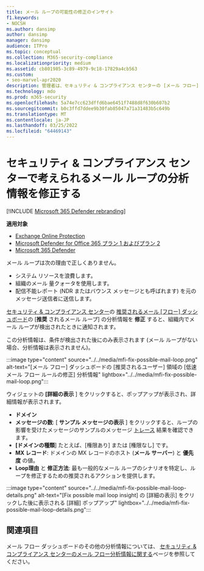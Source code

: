 ```yaml
---
title: メール ループの可能性の修正のインサイト
f1.keywords:
- NOCSH
ms.author: dansimp
author: dansimp
manager: dansimp
audience: ITPro
ms.topic: conceptual
ms.collection: M365-security-compliance
ms.localizationpriority: medium
ms.assetid: cb801985-3c89-4979-9c18-17829a4cb563
ms.custom:
- seo-marvel-apr2020
description: 管理者は、セキュリティ & コンプライアンス センターの [メール フロー] ダッシュボードの [Fix possible mail loop insight] を使用して、組織内のメール ループを特定して修正する方法について説明します。
ms.technology: mdo
ms.prod: m365-security
ms.openlocfilehash: 5a74e7cc623dffd6bae6451f7488d8f630b607b2
ms.sourcegitcommit: b0c3ffd7ddee9b30fab85047a71a31483b5c649b
ms.translationtype: MT
ms.contentlocale: ja-JP
ms.lasthandoff: 03/25/2022
ms.locfileid: "64469143"
---
```

# <a name="fix-possible-mail-loop-insight-in-the-security--compliance-center"></a>セキュリティ & コンプライアンス センターで考えられるメール ループの分析情報を修正する

[!INCLUDE [Microsoft 365 Defender rebranding](../includes/microsoft-defender-for-office.md)]

**適用対象**
- [Exchange Online Protection](exchange-online-protection-overview.md)
- [Microsoft Defender for Office 365 プラン 1 およびプラン 2](defender-for-office-365.md)
- [Microsoft 365 Defender](../defender/microsoft-365-defender.md)

メール ループは次の理由で正しくありません。

- システム リソースを浪費します。
- 組織のメール 量クォータを使用します。
- 配信不能レポート (NDR またはバウンス メッセージとも呼ばれます) を元のメッセージ送信者に送信します。

[セキュリティ & コンプライアンス センター](https://protection.office.com)の [推奨されるメール [フロー] ダッシュボード](mail-flow-insights-v2.md)の [**推奨** されるメール ループ] の分析情報を **修正** すると、組織内でメール ループが検出されたときに通知されます。

この分析情報は、条件が検出された後にのみ表示されます (メール ループがない場合、分析情報は表示されません)。

:::image type="content" source="../../media/mfi-fix-possible-mail-loop.png" alt-text="[メール フロー] ダッシュボードの [推奨されるユーザー] 領域の [低速メール フロー ルールの修正] 分析情報" lightbox="../../media/mfi-fix-possible-mail-loop.png":::

ウィジェットの **[詳細の表示** ] をクリックすると、ポップアップが表示され、詳細情報が表示されます。

- **ドメイン**
- **メッセージの数**: [ **サンプル メッセージの表示** ] をクリックすると、ループの影響を受けたメッセージのサンプルのメッセージ [トレース](message-trace-scc.md) 結果を確認できます。
- **[ドメインの種類**] たとえば、[権限あり] または [権限なし] です。
- **MX レコード**: ドメインの MX レコードのホスト (**メール サーバー**) と **優先度** の値。
- **Loop理由** と **修正方法**: 最も一般的なメール ループのシナリオを特定し、ループを修正するための推奨されるアクションを提供します。

:::image type="content" source="../../media/mfi-fix-possible-mail-loop-details.png" alt-text="[Fix possible mail loop insight] の [詳細の表示] をクリックした後に表示される [詳細] ポップアップ" lightbox="../../media/mfi-fix-possible-mail-loop-details.png":::

## <a name="see-also"></a>関連項目

メール フロー ダッシュボードのその他の分析情報については、 [セキュリティ & コンプライアンス センターのメール フロー分析情報に関する](mail-flow-insights-v2.md)ページを参照してください。

